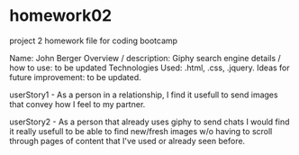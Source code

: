 # homework02
project 2 homework file for coding bootcamp

Name: John Berger
Overview / description: Giphy search engine
details / how to use: to be updated
Technologies Used: .html, .css, .jquery.
Ideas for future improvement: to be updated.

userStory1 - As a person in a relationship, I find it usefull to send images that convey how I feel to my partner.

userStory2 - As a person that already uses giphy to send chats I would find it really usefull to be able to find new/fresh images w/o having to scroll through pages of content that I've used or already seen before.

